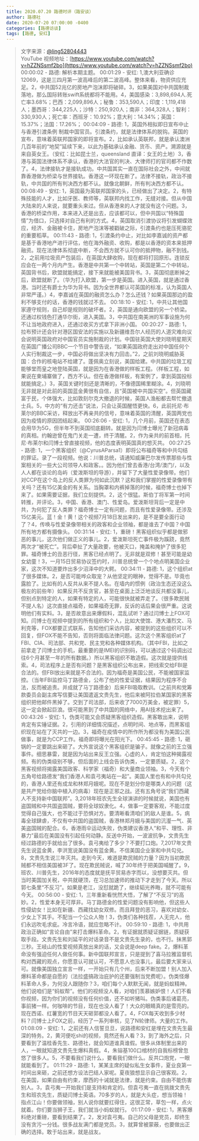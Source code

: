 ```yaml
---
title: 2020.07.20 路德时评（路安谈）
author: 路德社
date: 2020-07-20 07:00:00 -0400
categories: [路德访谈]
tags: [路德, 安红]
---
```


> 文字来源：[@ling52804443](https://twitter.com/ling52804443)  
> YouTube 视频地址：[https://www.youtube.com/watch?v=hZZNSsmf2bo](https://www.youtube.com/watch?v=hZZNSsmf2bo)
00:00:02 - 路德: 解析本期主题。
00:01:29 - 安红: 1,澳大利亚确诊12069，这是三四月第一波高峰后的第二波高峰。整体来看，物资供应充足。2，中共国52兆亿的房地产泡沫即将破碎。3，如果美国对中共国制裁落地，那么国际转账swift系统都将不能用。4，美国感染：3,898,694人.死亡率3.68%；巴西：2,099,896人；秘鲁：353,590人；印度：1,119,418人；墨西哥：344,225人；沙特：250,920人；南非：364,328人；智利：330,930人；死亡率：西班牙：10.92%；意大利：14.34%；英国：15.37%；法国：17.26%；
00:04:09 - 路德: 1，英国外相拟即日宣布中止与香港引渡条例 制裁中国官员。引渡条约，就是法律体系的脱钩。英国的宣布，意味着英联邦国家的即将宣布。2，比如承认英联邦，就是承认澳洲几百年前的“地契”延续下来，以此为基础承认金融、货币、资产。溯源就是来自英女王。（安红：比如昆士兰，queensland 直译：女王的土地）3，香港与英国法律体系不承认，香港的大法官的判决、大律师打的官司都不作数了。4，法律接轨才是接轨成功。中共国其实一直在国际社会之外，中间就靠香港做为桥梁与世界接轨。香港这一环现在断了。法律不接轨，政治不接轨，中共国的所有判决西方都不认。就像北朝鲜，所有判决西方都不认。
00:08:49 - 安红: 1，英国最为英联邦国家的头，已经做出了决定。2，有特殊技能的人才，比如牙医、教师等，英联邦内找工作，无缝对接。但从中国大陆来的人来说，就要重头来过。但从香港来的人才就没有这个问题。3，香港的桥梁作用，本来进入还是出去，应该都可以，但中共国以“特殊国情”为借口，只选择对自己有利的方式。4，英国取消引渡协议将引发蝴蝶效应，经济、金融被卡住，房地产泡沫等被戳破之际，引渡条约也是压死骆驼的重要稻草。
00:11:43 - 路德: 1，引渡条约中止，对比如李嘉诚的资产都是基于香港地产进行评估，他在海外融资、收购，都是以香港的资本来抵押融资。现在法律体系彻底中断，不会西方就不认可你的抵押物，融不到钱。2，之前用垃圾资产包装后，在英国大肆收购，现在都将打回原形。连锁反应会在一两个月内产生。香港是中共第一个中转站，英国是第二个中转站，英国背书后，欧盟就能搞定，接下来就能被美国背书。3，英国彻底断掉之后，欧盟就断了。（华为打入欧盟，第一步是英国。进入英国，就是通过香港。当时还有爵士为华为背书。因为全世界都认可英国的标准，认为英国人非常严谨。）4，李嘉诚在英国的融资怎么办？怎么还钱？如果英国那边的盈利不够支付的话，香港的钱就过不去。
00:18:10 - 安红: 1，中共让其他国家遵守规则，自己却是规则的破坏者。2，英国是通向欧盟的另一个桥梁。还通过权钱色打通华尔街，进入美国。3，中共国在南美洲的军事设施为何不让当地政府进入，还通过收买方式拿下非洲小国。
00:20:27 - 路德: 1，拉布预计还会针对港区国安法的实施以及新疆维吾尔人经历的人道灾难向议会说明英国政府对中国官员实施制裁的计划。中国驻英国大使刘晓明星期天在英国广播公司BBC一个节目中警告说，“如果英国政府走出对中国任何个人实行制裁这一步，中国必将做出坚决有力回击。”2，之前刘晓明威胁英国：合作的核电站不给建了。蓬佩奥立刻说，美国给建。中共国的垃圾工程能够堂而皇之地登陆英国，就是因为在香港做的样板工程。（样板工程，如果说在柬埔寨做了，西方不认。但在香港做样板，有案例了，拿到英国投标就能搞定。）3，英国关键时刻还是清晰的，不像德国稀里糊涂。4，刘晓明无非就是对此前的英国蓝金黄很有自信，且“英国被中共国买空”。但英国藏富于民，个体强大，比如敦刻尔克大撤退的时候，英国人渔船都去帮忙撤退士兵。5，中方的“有力还击”说法，只会让英国醒悟更快。6，此前托尼·布莱尔的BBC采访，释放出不再亲共的信号，意味着英国的清醒，英国两党也因为疫情的原因团结起来。
00:26:06 - 安红: 1，几个月前，英国还在表态会用华为5G，但半年不到英国彻底翻转。就是因为闫博士曝光了新冠病毒的真相。约翰逊曾在鬼门关走一遭，终于清醒。2，作为亲共的前首相，托尼·布莱尔和闫博士曾直接视频，他的态度表明英国真的想灭共。
00:27:25 - 路德: 1，一个黑客组织（@CyrusAParsa1）即将公布福奇等和中共勾结的罪证。录了一段视频。他说：川普总统，请通知威廉巴尔发传票那些与性案相关的一些大公司领导人和政客。。因为他们曾去香港/台湾/澳门/，以及人人都在谈论的岛屿（爱泼斯坦的导游），并留下了大量性爱录像带。他们对CCP在这个岛上的反人类罪为何如此沉默？这和我们掌握的性爱录像带有关吗？还有15亿美金的有关系。当胸罩和内裤掉落的时候，福奇博士也掉下来了。如果需要证据，我们立刻提供。2，这个很猛。斯伯丁将军第一时间转推，并评论。3，中国、香港、澳门、性爱岛。爱泼斯坦背后一定是中共，为何犯了反人类罪？福奇博士一定有问题，而且有性爱录像带。还涉及15亿美元。蓝！金！黄！这个视频7月18日发出来的，是不是要全面行动了？4，传唤与性爱录像带相关的政客和企业领袖，都是谁去了中国？中国所有地方都有摄像头。
00:31:14 - 安红: 1，重磅！黑客组织似乎都是做邪恶的事儿，这次他们做正义的事儿。2，爱泼斯坦死亡事件极为蹊跷，竟然两次才“被死亡”。背后牵扯了大量政要，他被灭口，掩盖和掩护了很多犯罪。福奇博士的丑恶行径，黑客已经点明了。无非就是双修！甚至可能是幼女幼童！3，一月15日贸易协议签约时，川普总统曾一个个地点明美国企业家，这次不知道要炸出多少沼泽中的大鳄。
00:34:11 - 路德: 1，这个组织at了很多媒体。2，是否可能哗众取宠？从他坚定的眼神，觉得不是。毕竟也露脸了。比如有的人反共从来不提人名。在墙内的惯例（政治生态还没这么极左的前些年）如果反共不反贪官，甚至在桌面上泛泛地谈反共都没事儿，但别点到特定的人，如果有特定的人，可能很快就被弄走了。（很多欺民贼不提人名）这次直接点福奇，如果福奇无罪，反诉的话后果会很严重。这说明他们有实料。3，是否故意出来爆假料，混乱试听？通过闫博士上FOX可知。闫博士在视频中提到的所有组织和个人，比如大使馆、港大潘烈文、马利克等，FOX都要正式联系，告知他们采访内容，被提到的这些组织可以不回复，但FOX不能不告知，否则将面临法律问题。这次这个黑客组织at了FBI、CIA、司法部、共和党、民主党和各种媒体机构。（其中FBI，比如之前拿走了闫博士的手机，最重要的是IMEI的识别码，可以通过这个码调出过往6个月甚至一年的所有数据。）所以黑客组织不敢造假。这次就是提供线索。4，司法程序上是否有问题？是黑客组织公布出来，把线索交给FBI是合法的。但FBI放出来就是不合法的。因为福奇是美国公民，不能被国家监控。（当年FBI监控马丁路德金，公布了他的性爱证据，结果因为程序不合法，反而被追责。并成就了马丁路德金）后来FBI吸取教训。（之前共和党筹款委员会副主席写信要让美国遣返文贵先生，他后来被阿拉伯某国家的黑客组织把他邮件黑掉了。交到了司法部，后来收了7000万美金，被定罪）5，这一定会掀起巨浪。很可能黑到了中共国的网络中，用AI技术挖出来了。
00:43:26 - 安红: 1，伪类可能又会质疑黑客组织造假。黑客敢出来，说明肯定有实锤证据。2，引用的详细情况描述，点明时间、地点等，而黑客组织现在站在了灭共的一边。3，福奇在疫情中的所作所为都没有为美国公民做事，就是为CCP工作。福奇即将曝光在阳光下。
00:45:45 - 路德: 1，砸锅的一定要跳出来砸了。大外宣说这个黑客组织是骗子。就像之前的王立强事件。细思暴雷，就是因为站出来反王立强。心虚的人，肯定怕这种揭露视频。有的伪类级别不够，但后面的上线会告诉伪类，一定要质疑。2，这个黑客视频将揭露美国政客、科学家（福奇）和大量商业领袖。3，今天有个五角号给路德发“我们香港人和袁弓夷站在一起”。美国人里也有和中共勾兑的，香港人里还有成龙和林郑月娥呢。现在不是划分你是哪类人的问题（这是共产党给你脑中植入的病毒）现在是正邪之战。还有五角号说“我们西藏人不支持新中国联邦”。3,2018年班农先生全球演讲的时候就说，美国也有盗国贼和中共国盗国贼，要将全球奴隶化。4，做事一定要客观，不能过度觉得自己强大，也不能过于恐惧对方。要清晰看清咱们的敌人是谁。5，病毒全球肆虐，不仅有中共国的盗国贼，香港林郑月娥与美国的沆瀣一气、英美盗国贼的配合。6，香港雨伞运动失败，伪类建议香港人“和平、理性、非暴力”最后在美国没有引起任何动静。反送中开始，一波波抗争，文贵先生经过路德的手就给出了很多。袁弓夷给了多少？不要打口炮。7,2017年文贵先生说蓝金黄，李洪宽说美国没有蓝金黄。不信美国企业家和中共勾兑。8，文贵先生说三年灭共。走到今天，难道是欺民贼的力量？因为当初欺民贼都不相信美国被3F了。现在欺民贼说，喊了30年终于把美国喊醒了。9，班农、川普先生，2016年的态度就是抚平贸易赤字而以，没想要灭共。但当时美国加关税，中共就硬顶，在习总加速师的推动下才走到了今天。所以郭七条里“不反习”。如果是老江，没怼就跪了，继续韬光养晦，就不可能有今天。
00:56:00 - 安红: 1，三年重新看恍然大悟，了解了“不反习”的高妙。2，性爱本身无可厚非。马丁路德金的性爱问题没有影响他，但这些人性侵幼女！比如在新疆、西藏找幼女双修。而且拜登的恶习，喜欢对幼女、少女上下其手。不配当一个公众人物！3，伪类们各种找茬，人无完人，他们永远吹毛求疵。冷言冷语，就应忽略不计。
00:59:10 - 路德: 1，中共用政治正确如“言论自由”来打击爆料革命。2，有证据就质疑证据链，质疑获取手段。文贵先生和刘延平的对话录音不是文贵先生录的，也不行。抹黑郭三秒。王岐山的性爱视频真放出来的话，又会说是deep fake。2，爆料革命没有强迫任何人做任何事。新中国联邦宣言，只是提到了喜马拉雅监督机构对西藏的观点，你愿意认可就认可，不愿意人也没事儿，最后要大家来认可。就像美国独立宣言一样，一开始只有几个州，后来不断加盟！别人加入爆料革命都是自愿的（法拉盛搞政治庇护的还要强制当党费呢）。伪类怪爆料革命人多，为何没人跟随你？3，咱们每个人默默无闻，就是蚂蚁精神。他们说咱们是“蚂蚁帮”。他们的视频没人看，对咱们羡慕嫉妒恨！人们不看你视频，因为你们的视频没有任何价值，还不如听猪叫。伪类事后诸葛亮，事前猪一样。何咖啡的节目，现在也没人看了！大众的眼睛真的是雪亮的。现在西诺、红薯宽的节目天天砸郭都没人看了。4，FOX每天收到多少材料？闫博士上FOX之前，经历了一系列审核，见了N轮律师。大量的工作。
01:08:09 - 安红: 1，之前还有人信誓旦旦，说路德和安红是埋在文贵先生最深的特务。2，黄河便吃shi的视频，竟然还有人看？3，到了海外之后，只要看到了温桂香先生、路德社，就会知道谁真谁假。很多从体制里出来的人，一眼就知道文贵先生爆料真假。4，朱镕基100口棺材的自我标榜曾忽悠了很多人。5，不要看我们说什么，要看我们做什么。反共口炮党，一眼就能看到了。
01:11:29 - 路德: 1，某某主席的疑似私生女事件，夏业良第一时间出来砸，之前还想方设法巴结人家呢。夏夜狼想显示自己很客观。2，在美国，如果自由有约束，摩西的十诫就是法律，就是约束。自由不能伤害别人。3，袁弓夷一开始我们是支持和肯定的。但袁弓夷一直在挑拨文贵先生和班农先生，质疑闫博士英语。70多岁的人，就是大头症，想当领袖！指点江山！你要做领袖，别人说你就要扛得住，这很正常，草包一样，点火就着。你们要当狮子王，我们就当小蚂蚁就行。
01:17:09 - 安红: 1，黑客爆料绝对重磅，要看到结果了。2，发对袁弓夷。自己的父母是党员，却终生没有贪污一分钱。很多战友满门都是党员。3，就算曾被蒙蔽，也要做出正确的选择。敢于站出来，就是战友。
